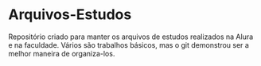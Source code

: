 # Arquivos-Estudos

Repositório criado para manter os arquivos de estudos realizados na Alura e na faculdade. Vários são trabalhos básicos, mas o git demonstrou ser a melhor maneira de organiza-los.
